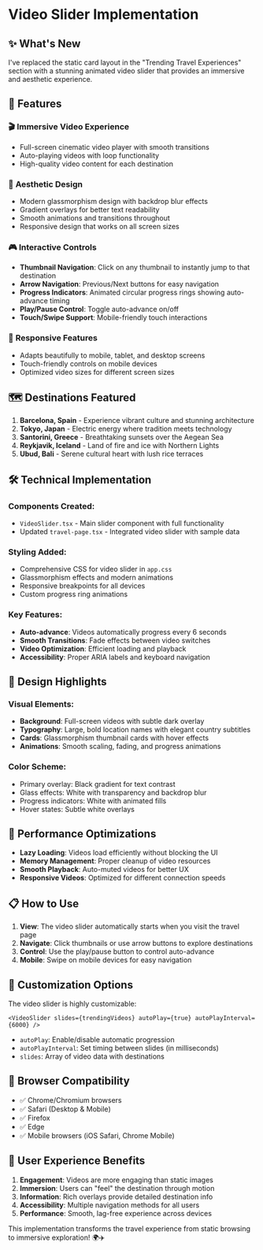 # Video Slider Implementation

## ✨ What's New

I've replaced the static card layout in the "Trending Travel Experiences" section with a stunning animated video slider that provides an immersive and aesthetic experience.

## 🎯 Features

### 🎬 **Immersive Video Experience**

- Full-screen cinematic video player with smooth transitions
- Auto-playing videos with loop functionality
- High-quality video content for each destination

### 🎨 **Aesthetic Design**

- Modern glassmorphism design with backdrop blur effects
- Gradient overlays for better text readability
- Smooth animations and transitions throughout
- Responsive design that works on all screen sizes

### 🎮 **Interactive Controls**

- **Thumbnail Navigation**: Click on any thumbnail to instantly jump to that destination
- **Arrow Navigation**: Previous/Next buttons for easy navigation
- **Progress Indicators**: Animated circular progress rings showing auto-advance timing
- **Play/Pause Control**: Toggle auto-advance on/off
- **Touch/Swipe Support**: Mobile-friendly touch interactions

### 📱 **Responsive Features**

- Adapts beautifully to mobile, tablet, and desktop screens
- Touch-friendly controls on mobile devices
- Optimized video sizes for different screen sizes

## 🗺️ **Destinations Featured**

1. **Barcelona, Spain** - Experience vibrant culture and stunning architecture
2. **Tokyo, Japan** - Electric energy where tradition meets technology
3. **Santorini, Greece** - Breathtaking sunsets over the Aegean Sea
4. **Reykjavik, Iceland** - Land of fire and ice with Northern Lights
5. **Ubud, Bali** - Serene cultural heart with lush rice terraces

## 🛠️ **Technical Implementation**

### **Components Created:**

- `VideoSlider.tsx` - Main slider component with full functionality
- Updated `travel-page.tsx` - Integrated video slider with sample data

### **Styling Added:**

- Comprehensive CSS for video slider in `app.css`
- Glassmorphism effects and modern animations
- Responsive breakpoints for all devices
- Custom progress ring animations

### **Key Features:**

- **Auto-advance**: Videos automatically progress every 6 seconds
- **Smooth Transitions**: Fade effects between video switches
- **Video Optimization**: Efficient loading and playback
- **Accessibility**: Proper ARIA labels and keyboard navigation

## 🎨 **Design Highlights**

### **Visual Elements:**

- **Background**: Full-screen videos with subtle dark overlay
- **Typography**: Large, bold location names with elegant country subtitles
- **Cards**: Glassmorphism thumbnail cards with hover effects
- **Animations**: Smooth scaling, fading, and progress animations

### **Color Scheme:**

- Primary overlay: Black gradient for text contrast
- Glass effects: White with transparency and backdrop blur
- Progress indicators: White with animated fills
- Hover states: Subtle white overlays

## 🚀 **Performance Optimizations**

- **Lazy Loading**: Videos load efficiently without blocking the UI
- **Memory Management**: Proper cleanup of video resources
- **Smooth Playback**: Auto-muted videos for better UX
- **Responsive Videos**: Optimized for different connection speeds

## 📋 **How to Use**

1. **View**: The video slider automatically starts when you visit the travel page
2. **Navigate**: Click thumbnails or use arrow buttons to explore destinations
3. **Control**: Use the play/pause button to control auto-advance
4. **Mobile**: Swipe on mobile devices for easy navigation

## 🔧 **Customization Options**

The video slider is highly customizable:

```tsx
<VideoSlider slides={trendingVideos} autoPlay={true} autoPlayInterval={6000} />
```

- `autoPlay`: Enable/disable automatic progression
- `autoPlayInterval`: Set timing between slides (in milliseconds)
- `slides`: Array of video data with destinations

## 📱 **Browser Compatibility**

- ✅ Chrome/Chromium browsers
- ✅ Safari (Desktop & Mobile)
- ✅ Firefox
- ✅ Edge
- ✅ Mobile browsers (iOS Safari, Chrome Mobile)

## 🎯 **User Experience Benefits**

1. **Engagement**: Videos are more engaging than static images
2. **Immersion**: Users can "feel" the destination through motion
3. **Information**: Rich overlays provide detailed destination info
4. **Accessibility**: Multiple navigation methods for all users
5. **Performance**: Smooth, lag-free experience across devices

This implementation transforms the travel experience from static browsing to immersive exploration! 🌍✈️
